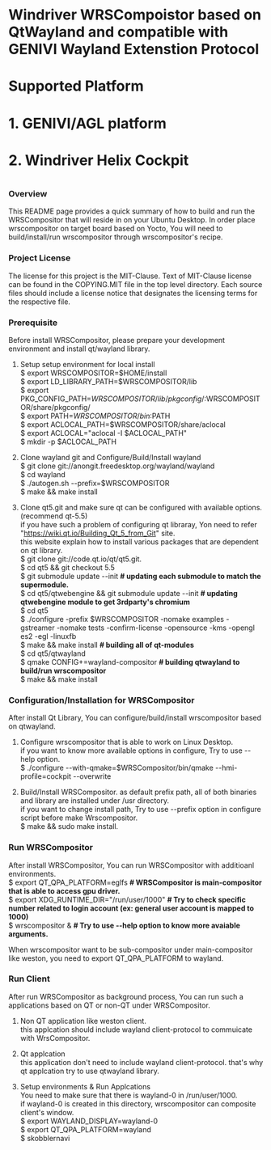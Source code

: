 # ##########################################################
#
# Windriver WRSCompoistor based on QtWayland and compatible with GENIVI Wayland Extenstion Protocol
# Supported Platform
# 1. GENIVI/AGL platform
# 2. Windriver Helix Cockpit
#
# ##########################################################

### Overview

This README page provides a quick summary of how to build and run the WRSCompositor that will reside in on your Ubuntu Desktop.
In order place wrscompositor on target board based on Yocto, You will need to build/install/run wrscompositor through wrscompositor's recipe. 

### Project License

The license for this project is the MIT-Clause. Text of MIT-Clause license can be found in the COPYING.MIT file in the top level directory. Each source files should include a license notice that designates the licensing terms for the respective file.


### Prerequisite

Before install WRSCompositor, please prepare your development environment and install qt/wayland library.
1. Setup setup environment for local install  
   $ export WRSCOMPOSITOR=$HOME/install  
   $ export LD_LIBRARY_PATH=$WRSCOMPOSITOR/lib  
   $ export PKG_CONFIG_PATH=$WRSCOMPOSITOR/lib/pkgconfig/:$WRSCOMPOSITOR/share/pkgconfig/  
   $ export PATH=$WRSCOMPOSITOR/bin:$PATH  
   $ export ACLOCAL_PATH=$WRSCOMPOSITOR/share/aclocal  
   $ export ACLOCAL="aclocal -I $ACLOCAL_PATH"  
   $ mkdir -p $ACLOCAL_PATH  


2. Clone wayland git and Configure/Build/Install wayland  
   $ git clone git://anongit.freedesktop.org/wayland/wayland  
   $ cd wayland  
   $ ./autogen.sh --prefix=$WRSCOMPOSITOR        
   $ make && make install  


3. Clone qt5.git and make sure qt can be configured with available options. (recommend qt-5.5)  
   if you have such a problem of configuring qt libraray, Yon need to refer "https://wiki.qt.io/Building_Qt_5_from_Git" site.  
   this website explain how to install various packages that are dependent on qt library.  
   $ git clone git://code.qt.io/qt/qt5.git.  
   $ cd qt5 && git checkout 5.5  
   $ git submodule update --init **# updating each submodule to match the supermodule.**  
   $ cd qt5/qtwebengine && git submodule update --init **# updating qtwebengine module to get 3rdparty's chromium**  
   $ cd qt5  
   $ ./configure -prefix $WRSCOMPOSITOR -nomake examples -gstreamer -nomake tests -confirm-license -opensource -kms -opengl es2 -egl -linuxfb  
   $ make && make install **# building all of qt-modules**  
   $ cd qt5/qtwayland  
   $ qmake CONFIG+=wayland-compositor **# building qtwayland to build/run wrscompositor**  
   $ make && make install 

### Configuration/Installation for WRSCompositor

After install Qt Library, You can configure/build/install wrscompositor based on qtwayland.  
1. Configure wrscompositor that is able to work on Linux Desktop.  
   if you want to know more available options in configure, Try to use --help option.  
   $ ./configure --with-qmake=$WRSCompositor/bin/qmake --hmi-profile=cockpit --overwrite


2. Build/Install WRSCompositor. as default prefix path, all of both binaries and library are installed under /usr directory.  
   if you want to change install path, Try to use --prefix option in configure script before make Wrscompositor.  
   $ make && sudo make install. 

### Run WRSCompositor

After install WRSCompositor, You can run WRSCompositor with additioanl environments.  
   $ export QT_QPA_PLATFORM=eglfs **# WRSCompositor is main-compositor that is able to access gpu driver.**  
   $ export XDG_RUNTIME_DIR="/run/user/1000" **# Try to check specific number related to login account (ex: general user account is mapped to 1000)**    
   $ wrscompositor &  **# Try to use --help option to know more avaiable arguments.**  


When wrscompositor want to be sub-compositor under main-compositor like weston, you need to export QT_QPA_PLATFORM to wayland.


### Run Client

After run WRSCompositor as background process, You can run such a applications based on QT or non-QT under WRSCompositor.
1. Non QT application like weston client.  
   this applcation should include wayland client-protocol to commuicate with WrsCompositor.


2. Qt applcation  
  this application don't need to include wayland client-protocol. that's why qt applcation try to use qtwayland library. 


3. Setup environments & Run Applcations  
  You need to make sure that there is wayland-0 in /run/user/1000.  
  if wayland-0 is created in this directory, wrscompositor can composite client's window.  
  $ export WAYLAND_DISPLAY=wayland-0  
  $ export QT_QPA_PLATFORM=wayland  
  $ skobblernavi  
